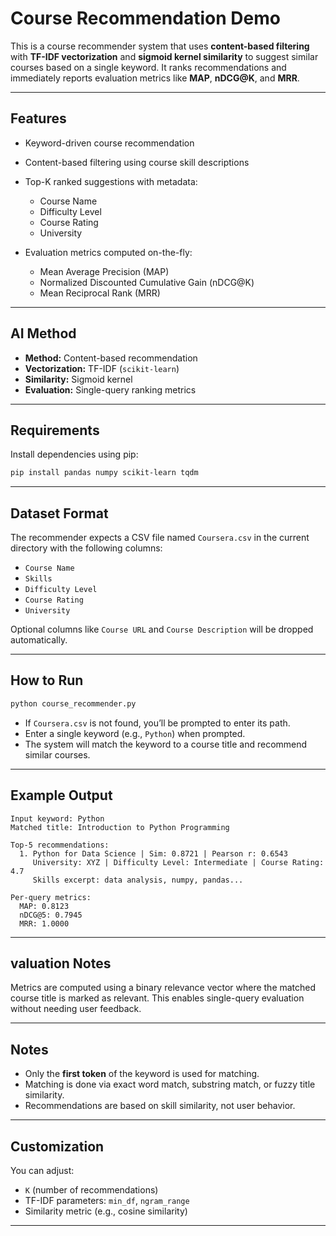 
# Course Recommendation  Demo

This is a  course recommender system that uses **content-based filtering** with **TF-IDF vectorization** and **sigmoid kernel similarity** to suggest similar courses based on a single keyword. It ranks recommendations and immediately reports evaluation metrics like **MAP**, **nDCG@K**, and **MRR**.

---

##  Features

- Keyword-driven course recommendation
- Content-based filtering using course skill descriptions
- Top-K ranked suggestions with metadata:
  - Course Name
  - Difficulty Level
  - Course Rating
  - University
- Evaluation metrics computed on-the-fly:

  - Mean Average Precision (MAP)
  - Normalized Discounted Cumulative Gain (nDCG@K)
  - Mean Reciprocal Rank (MRR)

---

##  AI Method

- **Method:** Content-based recommendation
- **Vectorization:** TF-IDF (`scikit-learn`)
- **Similarity:** Sigmoid kernel
- **Evaluation:** Single-query ranking metrics

---

## Requirements

Install dependencies using pip:

```bash
pip install pandas numpy scikit-learn tqdm
```

---

## Dataset Format

The recommender expects a CSV file named `Coursera.csv` in the current directory with the following columns:

- `Course Name`
- `Skills`
- `Difficulty Level`
- `Course Rating`
- `University`

Optional columns like `Course URL` and `Course Description` will be dropped automatically.

---

## How to Run

```bash
python course_recommender.py
```

- If `Coursera.csv` is not found, you’ll be prompted to enter its path.
- Enter a single keyword (e.g., `Python`) when prompted.
- The system will match the keyword to a course title and recommend similar courses.

---

## Example Output

```
Input keyword: Python
Matched title: Introduction to Python Programming

Top-5 recommendations:
  1. Python for Data Science | Sim: 0.8721 | Pearson r: 0.6543
     University: XYZ | Difficulty Level: Intermediate | Course Rating: 4.7
     Skills excerpt: data analysis, numpy, pandas...

Per-query metrics:
  MAP: 0.8123
  nDCG@5: 0.7945
  MRR: 1.0000
```

---

## valuation Notes

Metrics are computed using a binary relevance vector where the matched course title is marked as relevant. This enables single-query evaluation without needing user feedback.

---

## Notes

- Only the **first token** of the keyword is used for matching.
- Matching is done via exact word match, substring match, or fuzzy title similarity.
- Recommendations are based on skill similarity, not user behavior.

---

## Customization

You can adjust:
- `K` (number of recommendations)
- TF-IDF parameters: `min_df`, `ngram_range`
- Similarity metric (e.g., cosine similarity)

---



